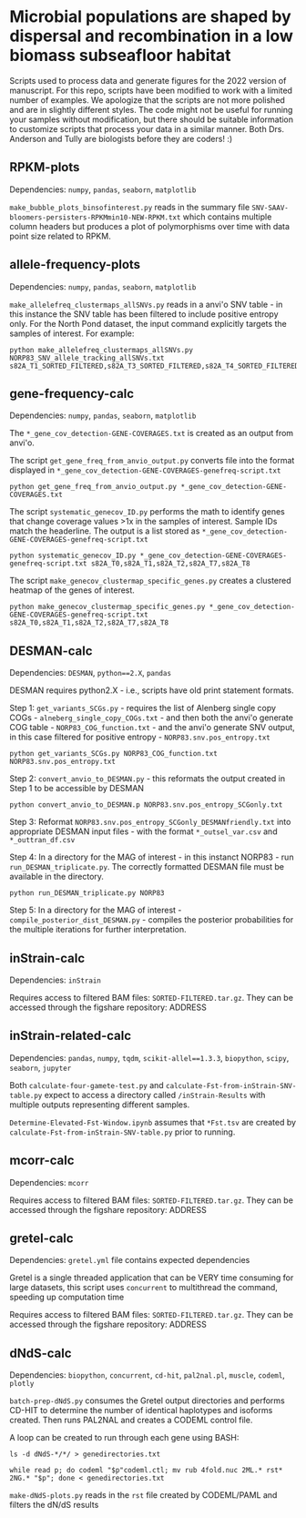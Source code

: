 # Microbial populations are shaped by dispersal and recombination in a low biomass subseafloor habitat

Scripts used to process data and generate figures for the 2022 version of manuscript. For this repo, scripts have been modified to work with a limited number of examples. We apologize that the scripts are not more polished and are in slightly different styles. The code might not be useful for running your samples without modification, but there should be suitable information to customize scripts that process your data in a similar manner. Both Drs. Anderson and Tully are biologists before they are coders! :) 

## RPKM-plots

Dependencies: `numpy`, `pandas`, `seaborn`, `matplotlib`

`make_bubble_plots_binsofinterest.py` reads in the summary file `SNV-SAAV-bloomers-persisters-RPKMmin10-NEW-RPKM.txt` which contains multiple column headers but produces a plot of polymorphisms over time with data point size related to RPKM.

## allele-frequency-plots

Dependencies: `numpy`, `pandas`, `seaborn`, `matplotlib`

`make_allelefreq_clustermaps_allSNVs.py` reads in a anvi'o SNV table - in this instance the SNV table has been filtered to include positive entropy only. For the North Pond dataset, the input command explicitly targets the samples of interest. For example:

```
python make_allelefreq_clustermaps_allSNVs.py NORP83_SNV_allele_tracking_allSNVs.txt s82A_T1_SORTED_FILTERED,s82A_T3_SORTED_FILTERED,s82A_T4_SORTED_FILTERED,s82A_T6_SORTED_FILTERED
```

## gene-frequency-calc

Dependencies: `numpy`, `pandas`, `seaborn`, `matplotlib`

The `*_gene_cov_detection-GENE-COVERAGES.txt` is created as an output from anvi'o.

The script `get_gene_freq_from_anvio_output.py` converts file into the format displayed in `*_gene_cov_detection-GENE-COVERAGES-genefreq-script.txt`

```
python get_gene_freq_from_anvio_output.py *_gene_cov_detection-GENE-COVERAGES.txt
```

The script `systematic_genecov_ID.py` performs the math to identify genes that change coverage values >1x in the samples of interest. Sample IDs match the headerline. The output is a list stored as `*_gene_cov_detection-GENE-COVERAGES-genefreq-script.txt`

```
python systematic_genecov_ID.py *_gene_cov_detection-GENE-COVERAGES-genefreq-script.txt s82A_T0,s82A_T1,s82A_T2,s82A_T7,s82A_T8
```

The script `make_genecov_clustermap_specific_genes.py` creates a clustered heatmap of the genes of interest.

```
python make_genecov_clustermap_specific_genes.py *_gene_cov_detection-GENE-COVERAGES-genefreq-script.txt s82A_T0,s82A_T1,s82A_T2,s82A_T7,s82A_T8
```

## DESMAN-calc

Dependencies: `DESMAN`, `python==2.X`, `pandas`

DESMAN requires python2.X - i.e., scripts have old print statement formats.

Step 1: `get_variants_SCGs.py` - requires the list of Alenberg single copy COGs - `alneberg_single_copy_COGs.txt` - and then both the anvi'o generate COG table - `NORP83_COG_function.txt` - and the anvi'o generate SNV output, in this case filtered for positive entropy - `NORP83.snv.pos_entropy.txt`

```
python get_variants_SCGs.py NORP83_COG_function.txt NORP83.snv.pos_entropy.txt
```

Step 2: `convert_anvio_to_DESMAN.py` - this reformats the output created in Step 1 to be accessible by DESMAN

```
python convert_anvio_to_DESMAN.p NORP83.snv.pos_entropy_SCGonly.txt
```

Step 3: Reformat `NORP83.snv.pos_entropy_SCGonly_DESMANfriendly.txt` into appropriate DESMAN input files - with the format `*_outsel_var.csv` and `*_outtran_df.csv`

Step 4: In a directory for the MAG of interest - in this instanct NORP83 - run `run_DESMAN_triplicate.py`. The correctly formatted DESMAN file must be available in the directory.

```
python run_DESMAN_triplicate.py NORP83
```

Step 5: In a directory for the MAG of interest - `compile_posterior_dist_DESMAN.py` - compiles the posterior probabilities for the multiple iterations for further interpretation.

## inStrain-calc
Dependencies: `inStrain`

Requires access to filtered BAM files: `SORTED-FILTERED.tar.gz`. They can be accessed through the figshare repository: ADDRESS

## inStrain-related-calc
Dependencies: `pandas`, `numpy`, `tqdm`, `scikit-allel==1.3.3`, `biopython`, `scipy`, `seaborn`, `jupyter`

Both `calculate-four-gamete-test.py` and `calculate-Fst-from-inStrain-SNV-table.py` expect to access a directory called `/inStrain-Results` with multiple outputs representing different samples.

`Determine-Elevated-Fst-Window.ipynb` assumes that `*Fst.tsv` are created by `calculate-Fst-from-inStrain-SNV-table.py` prior to running.

## mcorr-calc
Dependencies: `mcorr`


Requires access to filtered BAM files: `SORTED-FILTERED.tar.gz`. They can be accessed through the figshare repository: ADDRESS

## gretel-calc
Dependencies: `gretel.yml` file contains expected dependencies

Gretel is a single threaded application that can be VERY time consuming for large datasets, this script uses `concurrent` to multithread the command, speeding up computation time

Requires access to filtered BAM files: `SORTED-FILTERED.tar.gz`. They can be accessed through the figshare repository: ADDRESS

## dNdS-calc
Dependencies: `biopython`, `concurrent`, `cd-hit`, `pal2nal.pl`, `muscle`, `codeml`, `plotly`

`batch-prep-dNdS.py` consumes the Gretel output directories and performs CD-HIT to determine the number of identical haplotypes and isoforms created. Then runs PAL2NAL and creates a CODEML control file.

A loop can be created to run through each gene using BASH:

```
ls -d dNdS-*/*/ > genedirectories.txt

while read p; do codeml "$p"codeml.ctl; mv rub 4fold.nuc 2ML.* rst* 2NG.* "$p"; done < genedirectories.txt
```

`make-dNdS-plots.py` reads in the `rst` file created by CODEML/PAML and filters the dN/dS results



